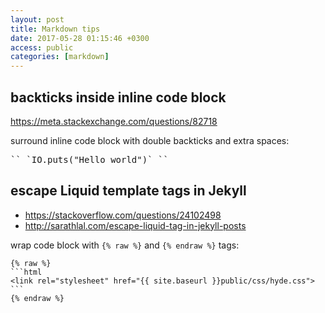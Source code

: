 ```yaml
---
layout: post
title: Markdown tips
date: 2017-05-28 01:15:46 +0300
access: public
categories: [markdown]
---
```


<!-- more -->

## backticks inside inline code block

<https://meta.stackexchange.com/questions/82718>

surround inline code block with double backticks and extra spaces:

<pre>
`` `IO.puts("Hello world")` ``
</pre>

## escape Liquid template tags in Jekyll

- <https://stackoverflow.com/questions/24102498>
- <http://sarathlal.com/escape-liquid-tag-in-jekyll-posts>

wrap code block with `{% raw %}` and `{% endraw %}` tags:

    {% raw %}
    ```html
    <link rel="stylesheet" href="{{ site.baseurl }}public/css/hyde.css">
    ```
    {% endraw %}
